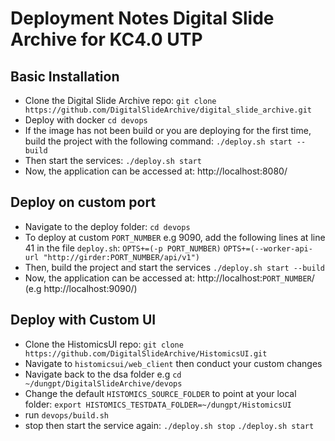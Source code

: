 # Deployment Notes Digital Slide Archive for KC4.0 UTP

## Basic Installation
- Clone the Digital Slide Archive repo:
`git clone https://github.com/DigitalSlideArchive/digital_slide_archive.git`
- Deploy with docker
`cd devops`
- If the image has not been build or you are deploying for the first time, build the project with the following command:
`./deploy.sh start --build`
- Then start the services:
`./deploy.sh start`
- Now, the application can be accessed at: http://localhost:8080/
## Deploy on custom port

- Navigate to the deploy folder:
`cd devops`
- To deploy at custom `PORT_NUMBER` e.g 9090, add the following lines at line 41 in the file `deploy.sh`:
`OPTS+=(-p PORT_NUMBER)`
`OPTS+=(--worker-api-url "http://girder:PORT_NUMBER/api/v1")`
- Then, build the project and start the services
`./deploy.sh start --build`
- Now, the application can be accessed at: http://localhost:`PORT_NUMBER`/ (e.g http://localhost:9090/)
## Deploy with Custom UI
- Clone the HistomicsUI repo:
`git clone https://github.com/DigitalSlideArchive/HistomicsUI.git`
- Navigate to `histomicsui/web_client` then conduct your custom changes
- Navigate back to the dsa folder e.g `cd ~/dungpt/DigitalSlideArchive/devops`
- Change the default `HISTOMICS_SOURCE_FOLDER` to point at your local folder:
`export HISTOMICS_TESTDATA_FOLDER=~/dungpt/HistomicsUI`
- run `devops/build.sh`
- stop then start the service again:
`./deploy.sh stop`
`./deploy.sh start`
